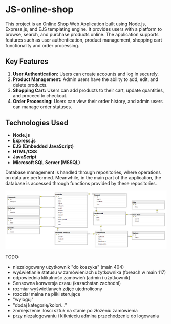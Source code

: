# JS-online-shop

This project is an Online Shop Web Application built using Node.js, Express.js, and EJS templating engine. It provides users with a platform to browse, search, and purchase products online. The application supports features such as user authentication, product management, shopping cart functionality and order processing.

## Key Features
1. **User Authentication:** Users can create accounts and log in securely.
2. **Product Management:** Admin users have the ability to add, edit, and delete products.
3. **Shopping Cart:** Users can add products to their cart, update quantities, and proceed to checkout.
4. **Order Processing:** Users can view their order history, and admin users can manage order statuses.

## Technologies Used
- **Node.js** 
- **Express.js** 
- **EJS (Embedded JavaScript)** 
- **HTML/CSS**
- **JavaScript**
- **Microsoft SQL Server (MSSQL)**

Database management is handled through repositories, where operations on data are performed. Meanwhile, in the main part of the application, the database is accessed through functions provided by these repositories.

![Application Diagram](diagram.png)


TODO:
- niezalogowany użytkownik "do koszyka" (main 404)
- wyświetlanie statusu w zamówieniach użytkownika (foreach w main 117)
- odpowiednia klikalność zamówień (admin i użytkownik)
- Sensowna konwersja czasu (kazachstan zachodni)
- rozmiar wyświetlanych zdjęć ujednolicony
- rozdział maina na pliki sterujące
- "wyloguj"
- "dodaj kategorię/kolor/..."
- zmniejszenie ilości sztuk na stanie po złożeniu zamówienia
- przy niezalogowaniu i kliknieciu admina przechodzenie do logowania